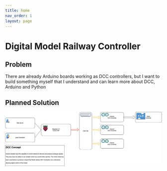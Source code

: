 ```yaml
---
title: home
nav_order: 1
layout: page
---
```


# Digital Model Railway Controller

## Problem

There are already Arduino boards working as DCC controllers, but I want to build something myself that I understand and can learn more about DCC, Arduino and Python

## Planned Solution

![Outline Plan](OutLine.png)

